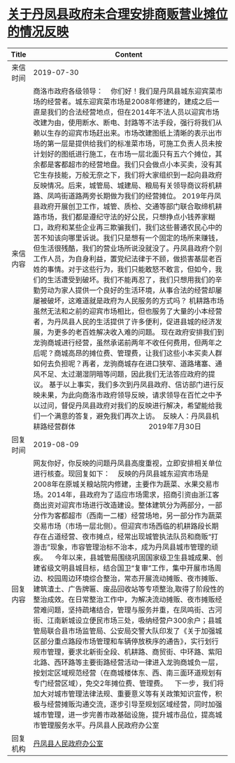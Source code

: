 # <a href="http://www.shangluo.gov.cn/zmhd/ldxxxx.jsp?urltype=leadermail.LeaderMailContentUrl&wbtreeid=1112&leadermailid=5384">关于丹凤县政府未合理安排商贩营业摊位的情况反映</a>
| Title |                                                                                                                                                                                                                                                                                                                                                                                                                                                                             Content                                                                                                                                                                                                                                                                                                                                                                                                                                                                              |
|:-----:|------------------------------------------------------------------------------------------------------------------------------------------------------------------------------------------------------------------------------------------------------------------------------------------------------------------------------------------------------------------------------------------------------------------------------------------------------------------------------------------------------------------------------------------------------------------------------------------------------------------------------------------------------------------------------------------------------------------------------------------------------------------------------------------------------------------------------------------------------------------------------------------------------------------------------------------------------------------|
| 来信时间  | 2019-07-30                                                                                                                                                                                                                                                                                                                                                                                                                                                                                                                                                                                                                                                                                                                                                                                                                                                                                                                                                       |
| 来信内容  | 商洛市政府各级领导：    你们好！我们是丹凤县城东迎宾菜市场的经营者。城东迎宾菜市场是2008年修建的，建成之后一直是我们的合法经营地点，但在2014年不法人员以迎宾市场改建为由，使用断水、断电、封路等不法手段，强行将我们从赖以生存的迎宾市场赶出来。市场改建图纸上清晰的表示出市场的第一层是提供给我们的标准菜市场，可施工负责人员未按计划好的图纸进行施工，在市场一层北面只有五六个摊位，其余都是客都超市的经营地盘。我们只会做点小本买卖，没有其它生存技能，万般无奈之下，我们将大家组织到一起向县政府反映情况。后来，城管局、城建局、粮局有关领导商议将机耕路、凤鸣街道路两旁长期做为我们的经营摊位。 2019年丹凤县政府开展创卫工作，城管、质检、交通等部门联合取缔机耕路市场，我们都是遵纪守法的好公民，只想挣点小钱养家糊口，政府和某些企业再三欺骗我们，我们这些普通农民心中的苦不知该向哪里诉说。我们只是想有一个固定的场所来赚钱，但生活很残酷，我们的营业场所说没就没了。丹凤县政府个别工作人员，为自身利益，置党纪法律于不顾，做损害基层老百姓的事情。对于这些行为，我们只能敢怒不敢言，但如今，我们的生活遭受到破坏。我们不能再忍了，我们只想用我们的辛勤劳动为家人提供一个良好的生活环境，从事合法的经营却屡屡被破坏，这难道就是政府为人民服务的方式吗？ 机耕路市场虽然无法和之前的迎宾市场相比，但也服务了大量的小本经营者，为丹凤县人民的生活提供了许多便利，促进县城的经济发展，为更多的老百姓解决收入难的问题。 现在政府安排我们到龙驹商城进行经营，虽然承诺前两年不收任何费用，但两年之后呢？商城高昂的摊位费、管理费，让我们这些小本买卖人群如何去负担呢？再者，龙驹商城存在进口狭窄、道路堵塞、通风不足、太过潮湿阴暗等问题，因此我们无法答应政府的提议。 基于以上事实，我们多次到丹凤县政府、信访部门进行反映未果，为此向商洛市政府领导反映，请求领导在百忙之中予以过问，督促丹凤县政府对我们的反映进行解决，希望能给我们一个满意的答复，避免我们再次上访。  反映人：丹凤县机耕路经营群体                                       2019年7月30日 |
| 回复时间  | 2019-08-09                                                                                                                                                                                                                                                                                                                                                                                                                                                                                                                                                                                                                                                                                                                                                                                                                                                                                                                                                       |
| 回复内容  | 网友你好，你反映的问题丹凤县高度重视，立即安排相关单位进行核查。现回复如下：    反映的丹凤县城东迎宾市场是2008年在原城关粮站院内修建，主要作为蔬菜、水果交易市场。2014年，县政府为了适应市场需求，招商引资由浙江客商出资对迎宾市场进行改造建设。整体建筑分为两部分，一部分作为客都超市（西南一二楼）经营场地，另一部分作为蔬菜交易市场（市场一层北侧）。但迎宾市场西临的机耕路段长期存在占道经营、夜市摊点，经常出现城管执法队员和商贩“打游击”现象，市容管理治标不治本，成为丹凤县城市管理的顽疾。    今年以来，县城管局围绕巩固国家级卫生县城成果、创建省级文明县城目标，结合国卫“复审”工作，集中开展市场周边、校园周边环境综合整治，常态开展流动摊贩、夜市摊贩、建筑渣土、广告牌匾、废品回收站等专项整治,取得了阶段性的整治成效。在日常整治工作中，为解决流动摊贩、夜市摊贩经营难问题，坚持疏堵结合，管理与服务并重，在凤鸣街、古河街、江南新城设立便民市场三处，吸纳经营户300余户；县城管局联合县市场监管局、公安局交警大队印发了《关于加强城区部分重点路段市场管理和车辆停放秩序的通告》，实行划行规市管理，要求北新街全段、机耕路、商贸街、中环路、紫阳北路、西环路等主要街路经营活动一律进入龙驹商城负一层，按划定区域规范经营（在商城楼体东、西、南三面环道规划有专门经营区域），免交2年摊位费、管理费。    下一步，我们将加大对城市管理法律法规、重要意义等有关政策知识宣传，积极与经营摊贩沟通交流，逐步引导至规划区域经营，同时加强城市管理，进一步完善市政基础设施，提升城市品位，提高城市管理服务水平。丹凤县人民政府办公室                                                                                                                                                                                                                               |
| 回复机构  | <a href="../../categories/agencies/丹凤县人民政府办公室.md">丹凤县人民政府办公室</a>                                                                                                                                                                                                                                                                                                                                                                                                                                                                                                                                                                                                                                                                                                                                                                                                                                                                                                   |